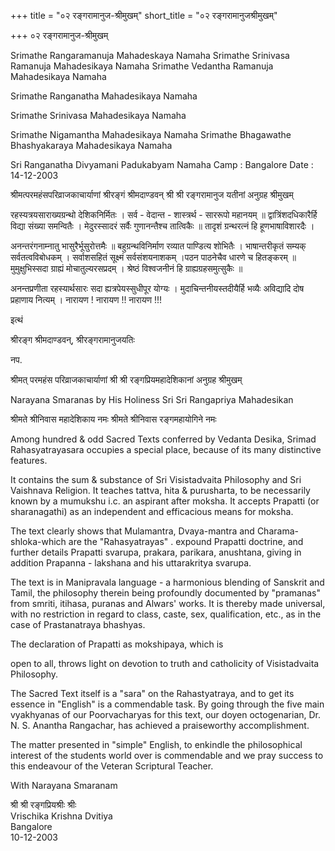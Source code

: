 +++
title = "०२ रङ्गरामानुज-श्रीमुखम्"
short_title = "०२ रङ्गरामानुजश्रीमुखम्"

+++
०२ रङ्गरामानुज-श्रीमुखम्

Srimathe Rangaramanuja Mahadeskaya Namaha Srimathe Srinivasa Ramanuja Mahadesikaya Namaha Srimathe Vedantha Ramanuja Mahadesikaya Namaha

Srimathe Ranganatha Mahadesikaya Namaha

Srimathe Srinivasa Mahadesikaya Namaha

Srimathe Nigamantha Mahadesikaya Namaha Srimathe Bhagawathe Bhashyakaraya Mahadesikaya Namaha

Sri Ranganatha Divyamani Padukabyam Namaha Camp : Bangalore Date : 14-12-2003

श्रीमत्परमहंसपरिव्राजकाचार्याणां श्रीरङ्गं श्रीमदाण्डवन् श्री श्री रङ्गरामानुज यतीनां अनुग्रह श्रीमुखम्

रहस्यत्रयसाराख्यग्रन्थो देशिकनिर्मितः । सर्व - वेदान्त - शास्त्रर्थ - साररूपो महानयम् ॥ द्वात्रिंशदधिकारैर्हि विद्या संख्या समन्वितैः । मेदुरस्सादरं सर्वैः गुणानन्तैश्च तात्विकैः ॥ तादृशं ग्रन्थरत्नं हि हूणभाषाविशारदैः ।

अनन्तरंगनाम्नातु भासुरैर्भूसुरोत्तमैः ॥ बहुग्रन्थविनिर्माण रव्यात पाण्डित्य शोभितैः । भाषान्तरीकृतं सम्यक् सर्वतत्वविबोधकम् । सर्वाशसहितं सूक्ष्मं सर्वसंशयनाशकम् ।पठन पाठनेचैव धारणे च हितङ्करम् ॥ मुमुक्षुभिस्सदा ग्राह्यं मोचातुल्यरसप्रदम् । श्रेष्ठं विश्वजनीनं हि ग्राह्यग्रहसमुत्सुकैः ॥

अनन्तप्रणीता रहस्यार्थसारः सदा ह्यत्रपेयस्सुधीपूर योग्यः । मुदाचिन्तनीयस्तदीयैर्हि भव्यैः अविद्यादि दोष प्रहाणाय नित्यम् । नारायण ! नारायण !! नारायण !!!

इत्थं

श्रीरङ्ग श्रीमदाण्डवन्, श्रीरङ्गरामानुजयतिः

नप.

श्रीमत् परमहंस परिव्राजकाचार्याणां श्री श्री रङ्गप्रियमहादेशिकानां अनुग्रह श्रीमुखम्

Narayana Smaranas by His Holiness Sri Sri Rangapriya Mahadesikan

श्रीमते श्रीनिवास महादेशिकाय नमः श्रीमते श्रीनिवास रङ्गमहायोगिने नमः

Among hundred & odd Sacred Texts conferred by Vedanta Desika, Srimad Rahasyatrayasara occupies a special place, because of its many distinctive features.

It contains the sum & substance of Sri Visistadvaita Philosophy and Sri Vaishnava Religion. It teaches tattva, hita & purusharta, to be necessarily known by a mumukshu i.c. an aspirant after moksha. It accepts Prapatti (or sharanagathi) as an independent and efficacious means for moksha.

The text clearly shows that Mulamantra, Dvaya-mantra and Charama-shloka-which are the "Rahasyatrayas" . expound Prapatti doctrine, and further details Prapatti svarupa, prakara, parikara, anushtana, giving in addition Prapanna - lakshana and his uttarakritya svarupa.

The text is in Manipravala language - a harmonious blending of Sanskrit and Tamil, the philosophy therein being profoundly documented by "pramanas" from smriti, itihasa, puranas and Alwars' works. It is thereby made universal, with no restriction in regard to class, caste, sex, qualification, etc., as in the case of Prastanatraya bhashyas.

The declaration of Prapatti as mokshipaya, which is

open to all, throws light on devotion to truth and catholicity of Visistadvaita Philosophy.

The Sacred Text itself is a "sara" on the Rahastyatraya, and to get its essence in "English" is a commendable task. By going through the five main vyakhyanas of our Poorvacharyas for this text, our doyen octogenarian, Dr. N. S. Anantha Rangachar, has achieved a praiseworthy accomplishment.

The matter presented in "simple" English, to enkindle the philosophical interest of the students world over is commendable and we pray success to this endeavour of the Veteran Scriptural Teacher.

With Narayana Smaranam

श्री श्री रङ्गप्रियश्रीः श्रीः  
Vrischika Krishna Dvitiya  
Bangalore  
10-12-2003
